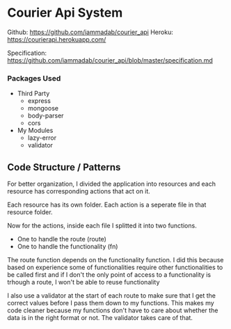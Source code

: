 # Courier Api System

Github: https://github.com/iammadab/courier_api
Heroku: https://courierapi.herokuapp.com/

Specification: https://github.com/iammadab/courier_api/blob/master/specification.md

### Packages Used
* Third Party
  * express
  * mongoose
  * body-parser
  * cors
* My Modules
  * lazy-error
  * validator

## Code Structure / Patterns

For better organization, I divided the application into resources and each resource has corresponding actions that act on it.

Each resource has its own folder.
Each action is a seperate file in that resource folder.

Now for the actions, inside each file I splitted it into two functions.
* One to handle the route (route)
* One to handle the functionality (fn)

The route function depends on the functionality function. I did this because based on experience some of functionalities require other functionalities to be called first and if I don't the only point of access to a functionality is trhough a route, I won't be able to reuse functionality

I also use a validator at the start of each route to make sure that I get the correct values before I pass them down to my functions. This makes my code cleaner because my functions don't have to care about whether the data is in the right format or not. The validator takes care of that.

